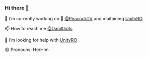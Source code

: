 ### Hi there 👋

<!--
**daniloleemes/daniloleemes** is a ✨ _special_ ✨ repository because its `README.md` (this file) appears on your GitHub profile.

Here are some ideas to get you started:

- 🔭 I’m currently working on ...
- 🌱 I’m currently learning ...
- 👯 I’m looking to collaborate on ...
- 🤔 I’m looking for help with ...
- 💬 Ask me about ...
- 📫 How to reach me: ...
- 😄 Pronouns: ...
- ⚡ Fun fact: ...
-->
🔭 I’m currently working on :peacock: [@PeacockTV](https://twitter.com/peacockTV) and maitaining [UnityRO](https://github.com/guilhermelhr/unityro)

📫 How to reach me [@Danil0v3s](https://twitter.com/Danil0v3s)

🤔 I’m looking for help with [UnityRO](https://github.com/guilhermelhr/unityro)

😄 Pronouns: He/Him

